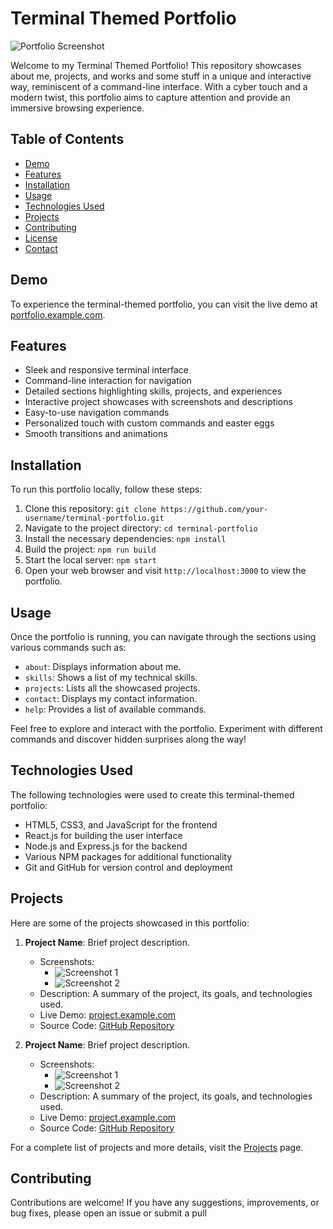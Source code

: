 # Terminal Themed Portfolio

![Portfolio Screenshot](https://github.com/JubairRahman/ciht-/assets/84774437/0b357892-d5a4-4cc0-ac56-f728874ee44f)

Welcome to my Terminal Themed Portfolio! This repository showcases about me, projects, and works and some stuff in a unique and interactive way, reminiscent of a command-line interface. With a cyber touch and a modern twist, this portfolio aims to capture attention and provide an immersive browsing experience.

## Table of Contents

- [Demo](#demo)
- [Features](#features)
- [Installation](#installation)
- [Usage](#usage)
- [Technologies Used](#technologies-used)
- [Projects](#projects)
- [Contributing](#contributing)
- [License](#license)
- [Contact](#contact)

## Demo

To experience the terminal-themed portfolio, you can visit the live demo at [portfolio.example.com](https://portfolio.example.com).

## Features

- Sleek and responsive terminal interface
- Command-line interaction for navigation
- Detailed sections highlighting skills, projects, and experiences
- Interactive project showcases with screenshots and descriptions
- Easy-to-use navigation commands
- Personalized touch with custom commands and easter eggs
- Smooth transitions and animations

## Installation

To run this portfolio locally, follow these steps:

1. Clone this repository: `git clone https://github.com/your-username/terminal-portfolio.git`
2. Navigate to the project directory: `cd terminal-portfolio`
3. Install the necessary dependencies: `npm install`
4. Build the project: `npm run build`
5. Start the local server: `npm start`
6. Open your web browser and visit `http://localhost:3000` to view the portfolio.

## Usage

Once the portfolio is running, you can navigate through the sections using various commands such as:

- `about`: Displays information about me.
- `skills`: Shows a list of my technical skills.
- `projects`: Lists all the showcased projects.
- `contact`: Displays my contact information.
- `help`: Provides a list of available commands.

Feel free to explore and interact with the portfolio. Experiment with different commands and discover hidden surprises along the way!

## Technologies Used

The following technologies were used to create this terminal-themed portfolio:

- HTML5, CSS3, and JavaScript for the frontend
- React.js for building the user interface
- Node.js and Express.js for the backend
- Various NPM packages for additional functionality
- Git and GitHub for version control and deployment

## Projects

Here are some of the projects showcased in this portfolio:

1. **Project Name**: Brief project description.
   - Screenshots:
     - ![Screenshot 1](project_screenshot_1.png)
     - ![Screenshot 2](project_screenshot_2.png)
   - Description: A summary of the project, its goals, and technologies used.
   - Live Demo: [project.example.com](https://project.example.com)
   - Source Code: [GitHub Repository](https://github.com/your-username/project)

2. **Project Name**: Brief project description.
   - Screenshots:
     - ![Screenshot 1](project_screenshot_1.png)
     - ![Screenshot 2](project_screenshot_2.png)
   - Description: A summary of the project, its goals, and technologies used.
   - Live Demo: [project.example.com](https://project.example.com)
   - Source Code: [GitHub Repository](https://github.com/your-username/project)

For a complete list of projects and more details, visit the [Projects](projects.md) page.

## Contributing

Contributions are welcome! If you have any suggestions, improvements, or bug fixes, please open an issue or submit a pull
